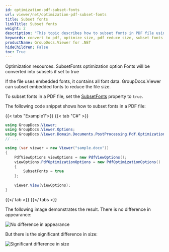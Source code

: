 ```yaml
---
id: optimization-pdf-subset-fonts
url: viewer/net/optimization-pdf-subset-fonts
title: Subset fonts
linkTitle: Subset fonts
weight: 2
description: "This topic describes how to subset fonts in PDF file using the GroupDocs.Viewer .NET API (C#)."
keywords: convert to pdf, optimize size, pdf reduce size, subset fonts
productName: GroupDocs.Viewer for .NET
hideChildren: False
toc: True
---
```

Optimization resources. SubsetFonts optimization option
Fonts will be converted into subsets if set to true

If the file uses embedded fonts, it contains all font data. GroupDocs.Viewer can subset embedded fonts to reduce the file size.

To subset fonts in a PDF file, set the [SubsetFonts](https://reference.groupdocs.com/viewer/net/groupdocs.viewer.options/pdfoptimizationoptions/subsetfonts) property to `true`.

The following code snippet shows how to subset fonts in a PDF file:

{{< tabs "Example1">}}
{{< tab "C#" >}}
```csharp
using GroupDocs.Viewer;
using GroupDocs.Viewer.Options;
using GroupDocs.Viewer.Domain.Documents.PostProcessing.Pdf.Optimization;
// ...

using (var viewer = new Viewer("sample.docx"))
{
    PdfViewOptions viewOptions = new PdfViewOptions();
    viewOptions.PdfOptimizationOptions = new PdfOptimizationOptions()
    {
        SubsetFonts = true
    };
     
    viewer.View(viewOptions);
}
```
{{</ tab >}}
{{</ tabs >}}

The following image demonstrates the result. There is no difference in appearance:

![No difference in appearance](/viewer/net/images/developer-guide/pdf-rendering/optimization/optimization-pdf-subset-fonts-appearance.png)

But there is the significant difference in size:

![Significant difference in size](/viewer/net/images/developer-guide/pdf-rendering/optimization/optimization-pdf-subset-fonts-size.png)
